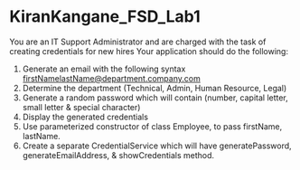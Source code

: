 # KiranKangane_FSD_Lab1
You are an IT Support Administrator and are charged with the task of creating credentials for
new hires
Your application should do the following:
1. Generate an email with the following syntax firstNamelastName@department.company.com
1. Determine the department (Technical, Admin, Human Resource, Legal)
1. Generate a random password which will contain (number, capital letter, small letter & special character)
1. Display the generated credentials
1. Use parameterized constructor of class Employee, to pass firstName, lastName.
1. Create a separate CredentialService which will have generatePassword, generateEmailAddress, & showCredentials method.
